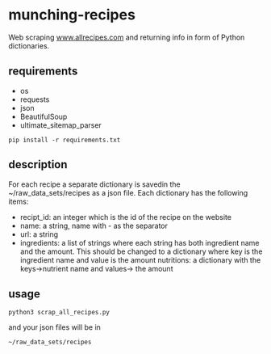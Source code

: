 # munching-recipes

Web scraping www.allrecipes.com and returning info in form of Python dictionaries.

## requirements
* os
* requests
* json
* BeautifulSoup
* ultimate_sitemap_parser 


```
pip install -r requirements.txt
```
## description
For each recipe a separate dictionary is savedin the ~/raw_data_sets/recipes as a json file. Each dictionary has the following items:
* recipt_id: an integer which is the id of the recipe on the website
* name: a string, name with - as the separator
* url: a string
* ingredients: a list of strings where each string has both ingredient name and the amount. This should be changed to a dictionary where key is the ingredient name and value is the amount nutritions: a dictionary with 
 the keys->nutrient name and values-> the amount

## usage
```
python3 scrap_all_recipes.py
```
and your json files will be in 
```
~/raw_data_sets/recipes
```
